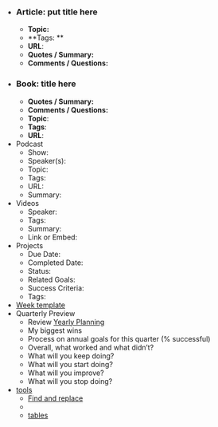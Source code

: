 - ### Article: put title here
    - **Topic:**
    - **Tags: **
    - **URL**:
    - **Quotes / Summary:**
    - **Comments / Questions:**
- ### Book: title here
    - **Quotes / Summary:**
    - **Comments / Questions:**
    - **Topic**:
    - **Tags**:
    - **URL**:
- Podcast
    - Show:
    - Speaker(s):
    - Topic:
    - Tags:
    - URL:
    - Summary:
- Videos
    - Speaker:
    - Tags:
    - Summary:
    - Link or Embed:
- Projects
    - Due Date:
    - Completed Date:
    - Status:
    - Related Goals:
    - Success Criteria:
    - Tags:
- [Week template](<Week template.md>)
- Quarterly Preview
    - Review [Yearly Planning](<Yearly Planning.md>)
    - My biggest wins
    - Process on annual goals for this quarter (% successful)
    - Overall, what worked and what didn’t?
    - What will you keep doing?
    - What will you start doing?
    - What will you improve?
    - What will you stop doing?
- [tools](<tools.md>)
    - [Find and replace](<Find and replace.md>)
    - 
    - [tables](<tables.md>)
